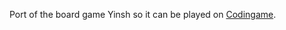 Port of the board game Yinsh so it can be played on [Codingame](https://www.codingame.com/multiplayer/bot-programming/yinsh).

